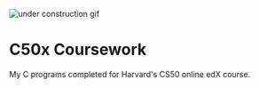 ![under construction gif](https://www.heelzwaarleven.nl/underconstruction.gif)

# C50x Coursework #

My C programs completed for Harvard's CS50 online edX course.
